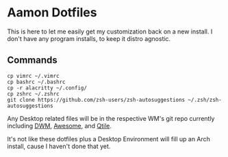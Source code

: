# Aamon Dotfiles

This is here to let me easily get my customization back on a new install. I don't have any program installs, to keep it distro agnostic.

## Commands

```
cp vimrc ~/.vimrc
cp bashrc ~/.bashrc
cp -r alacritty ~/.config/
cp zshrc ~/.zshrc
git clone https://github.com/zsh-users/zsh-autosuggestions ~/.zsh/zsh-autosuggestions
```

Any Desktop related files will be in the respective WM's git repo currently including [DWM](https://github.com/Aamon-Magnusson/AamonDwm), [Awesome](https://github.com/Aamon-Magnusson/AwesomeAamon), and [Qtile](https://github.com/Aamon-Magnusson/AamonQtile).

It's not like these dotfiles plus a Desktop Environment will fill up an Arch install, cause I haven't done that yet.
